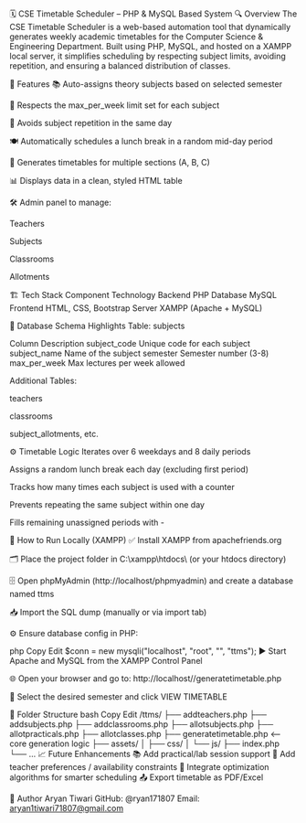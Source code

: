 🗓️ CSE Timetable Scheduler – PHP & MySQL Based System
🔍 Overview
The CSE Timetable Scheduler is a web-based automation tool that dynamically generates weekly academic timetables for the Computer Science & Engineering Department. Built using PHP, MySQL, and hosted on a XAMPP local server, it simplifies scheduling by respecting subject limits, avoiding repetition, and ensuring a balanced distribution of classes.

📌 Features
📚 Auto-assigns theory subjects based on selected semester

🔄 Respects the max_per_week limit set for each subject

🔁 Avoids subject repetition in the same day

🍽️ Automatically schedules a lunch break in a random mid-day period

🧾 Generates timetables for multiple sections (A, B, C)

📊 Displays data in a clean, styled HTML table

🛠️ Admin panel to manage:

Teachers

Subjects

Classrooms

Allotments

🏗️ Tech Stack
Component	Technology
Backend	PHP
Database	MySQL
Frontend	HTML, CSS, Bootstrap
Server	XAMPP (Apache + MySQL)

🧮 Database Schema Highlights
Table: subjects

Column	Description
subject_code	Unique code for each subject
subject_name	Name of the subject
semester	Semester number (3-8)
max_per_week	Max lectures per week allowed

Additional Tables:

teachers

classrooms

subject_allotments, etc.

⚙️ Timetable Logic
Iterates over 6 weekdays and 8 daily periods

Assigns a random lunch break each day (excluding first period)

Tracks how many times each subject is used with a counter

Prevents repeating the same subject within one day

Fills remaining unassigned periods with -

🧪 How to Run Locally (XAMPP)
✅ Install XAMPP from apachefriends.org

🗂️ Place the project folder in C:\xampp\htdocs\ (or your htdocs directory)

🗄️ Open phpMyAdmin (http://localhost/phpmyadmin) and create a database named ttms

📥 Import the SQL dump (manually or via import tab)

⚙️ Ensure database config in PHP:

php
Copy
Edit
$conn = new mysqli("localhost", "root", "", "ttms");
▶️ Start Apache and MySQL from the XAMPP Control Panel

🌐 Open your browser and go to:
http://localhost/<your-folder-name>/generatetimetable.php

📅 Select the desired semester and click VIEW TIMETABLE

📁 Folder Structure
bash
Copy
Edit
/ttms/
├── addteachers.php
├── addsubjects.php
├── addclassrooms.php
├── allotsubjects.php
├── allotpracticals.php
├── allotclasses.php
├── generatetimetable.php  <-- core generation logic
├── assets/
│   ├── css/
│   └── js/
├── index.php
└── ...
📈 Future Enhancements
📚 Add practical/lab session support
🔄 Add teacher preferences / availability constraints
🧠 Integrate optimization algorithms for smarter scheduling
📤 Export timetable as PDF/Excel

👤 Author
Aryan Tiwari
GitHub: @ryan171807
Email: aryan1tiwari71807@gmail.com

